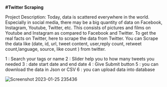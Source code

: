 **#Twitter Scraping**

Project Description:
Today, data is scattered everywhere in the world. Especially in social media, there may be a big quantity of data on Facebook, Instagram, Youtube, Twitter, etc. This consists of pictures and films on Youtube and Instagram as compared to Facebook and Twitter. To get the real facts on Twitter, here to scrape the data from Twitter. You can Scrape the data like (date, id, url, tweet content, user,reply count, retweet count,language, source, like count ) from twitter.



1 : Search your tags or name
2 : Slider help you to how many tweets you needed
3 : date start date and end date
4 : Give Submit button
5 : you can download the data in Json or CSV
6 : you can upload data into database


![Screenshot 2023-01-25 235436](https://user-images.githubusercontent.com/115348828/214650401-f82c102e-3cc9-4c99-b032-b10ef6bb8d7a.jpg)









